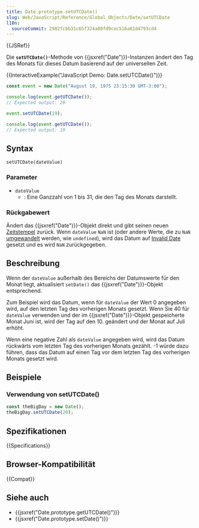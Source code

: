 ```yaml
---
title: Date.prototype.setUTCDate()
slug: Web/JavaScript/Reference/Global_Objects/Date/setUTCDate
l10n:
  sourceCommit: 2982fcbb31c65f324a80fd9cec516a81d4793cd4
---
```


{{JSRef}}

Die **`setUTCDate()`**-Methode von {{jsxref("Date")}}-Instanzen ändert den Tag des Monats für dieses Datum basierend auf der universellen Zeit.

{{InteractiveExample("JavaScript Demo: Date.setUTCDate()")}}

```js interactive-example
const event = new Date("August 19, 1975 23:15:30 GMT-3:00");

console.log(event.getUTCDate());
// Expected output: 20

event.setUTCDate(19);

console.log(event.getUTCDate());
// Expected output: 19
```

## Syntax

```js-nolint
setUTCDate(dateValue)
```

### Parameter

- `dateValue`
  - : Eine Ganzzahl von 1 bis 31, die den Tag des Monats darstellt.

### Rückgabewert

Ändert das {{jsxref("Date")}}-Objekt direkt und gibt seinen neuen [Zeitstempel](/de/docs/Web/JavaScript/Reference/Global_Objects/Date#the_epoch_timestamps_and_invalid_date) zurück. Wenn `dateValue` `NaN` ist (oder andere Werte, die zu `NaN` [umgewandelt](/de/docs/Web/JavaScript/Reference/Global_Objects/Number#number_coercion) werden, wie `undefined`), wird das Datum auf [Invalid Date](/de/docs/Web/JavaScript/Reference/Global_Objects/Date#the_epoch_timestamps_and_invalid_date) gesetzt und es wird `NaN` zurückgegeben.

## Beschreibung

Wenn der `dateValue` außerhalb des Bereichs der Datumswerte für den Monat liegt, aktualisiert `setDate()` das {{jsxref("Date")}}-Objekt entsprechend.

Zum Beispiel wird das Datum, wenn für `dateValue` der Wert 0 angegeben wird, auf den letzten Tag des vorherigen Monats gesetzt. Wenn Sie 40 für `dateValue` verwenden und der im {{jsxref("Date")}}-Objekt gespeicherte Monat Juni ist, wird der Tag auf den 10. geändert und der Monat auf Juli erhöht.

Wenn eine negative Zahl als `dateValue` angegeben wird, wird das Datum rückwärts vom letzten Tag des vorherigen Monats gezählt. -1 würde dazu führen, dass das Datum auf einen Tag vor dem letzten Tag des vorherigen Monats gesetzt wird.

## Beispiele

### Verwendung von setUTCDate()

```js
const theBigDay = new Date();
theBigDay.setUTCDate(20);
```

## Spezifikationen

{{Specifications}}

## Browser-Kompatibilität

{{Compat}}

## Siehe auch

- {{jsxref("Date.prototype.getUTCDate()")}}
- {{jsxref("Date.prototype.setDate()")}}
